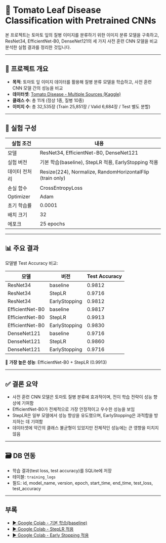 # 🍅 Tomato Leaf Disease Classification with Pretrained CNNs

본 프로젝트는 토마토 잎의 질병 이미지를 분류하기 위한 이미지 분류 모델을 구축하고,  
ResNet34, EfficientNet-B0, DenseNet121의 세 가지 사전 훈련 CNN 모델을 비교 분석한 실험 결과를 정리한 것입니다.

---

## 📌 프로젝트 개요

- **목적**: 토마토 잎 이미지 데이터를 활용해 질병 분류 모델을 학습하고, 사전 훈련 CNN 모델 간의 성능을 비교
- **데이터셋**: [Tomato Disease - Multiple Sources (Kaggle)](https://www.kaggle.com/datasets/cookiefinder/tomato-disease-multiple-sources)
- **클래스 수**: 총 11개 (정상 1종, 질병 10종)
- **이미지 수**: 총 32,535장 (Train 25,851장 / Valid 6,684장 / Test 별도 분할)

---

## 🧪 실험 구성

| 실험 조건 | 내용 |
|-----------|------|
| 모델 | ResNet34, EfficientNet-B0, DenseNet121 |
| 실험 버전 | 기본 학습(baseline), StepLR 적용, EarlyStopping 적용 |
| 데이터 전처리 | Resize(224), Normalize, RandomHorizontalFlip (train only) |
| 손실 함수 | CrossEntropyLoss |
| Optimizer | Adam |
| 초기 학습률 | 0.0001 |
| 배치 크기 | 32 |
| 에포크 | 25 epochs |

---

## 📊 주요 결과

모델별 Test Accuracy 비교:

| 모델 | 버전 | Test Accuracy |
|------|------|----------------|
| ResNet34 | baseline | 0.9812 |
| ResNet34 | StepLR | 0.9716 |
| ResNet34 | EarlyStopping | 0.9812 |
| EfficientNet-B0 | baseline | 0.9817 |
| EfficientNet-B0 | StepLR | 0.9913 |
| EfficientNet-B0 | EarlyStopping | 0.9830 |
| DenseNet121 | baseline | 0.9716 |
| DenseNet121 | StepLR | 0.9860 |
| DenseNet121 | EarlyStopping | 0.9716 |

📌 **가장 높은 성능**: EfficientNet-B0 + StepLR (0.9913)

---

## ✅ 결론 요약

- 사전 훈련 CNN 모델은 토마토 질병 분류에 효과적이며, 전이 학습 전략이 성능 향상에 기여함
- EfficientNet-B0가 전체적으로 가장 안정적이고 우수한 성능을 보임
- StepLR은 일부 모델에서 성능 향상을 유도했으며, EarlyStopping은 과적합을 방지하는 데 기여함
- 데이터셋에 약간의 클래스 불균형이 있었지만 전체적인 성능에는 큰 영향을 미치지 않음

---

## 🗃️ DB 연동

- 학습 결과(test loss, test accuracy)를 SQLite에 저장
- 테이블: `training_logs`
- 필드: id, model_name, version, epoch, start_time, end_time, test_loss, test_accuracy

---

## 부록
- [▶️ Google Colab - 기본 학습(baseline)](https://colab.research.google.com/drive/10bLWW1Jk0TLRU0FuS1UgfASY5-CxEn8q?usp=sharing)
- [▶️ Google Colab - StepLR 적용](https://colab.research.google.com/drive/1zShPnD1pH7jtz5UjeOz5gXoJA8S2tswU?usp=sharing)
- [▶️ Google Colab - Early Stopping 적용](https://colab.research.google.com/drive/1aiYD23stLwXgdI03OcrwB4PTO1e3TCfc?usp=sharing)






